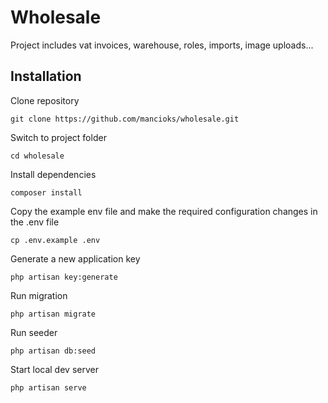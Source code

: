 # Wholesale
Project includes vat invoices, warehouse, roles, imports, image uploads...
## Installation
Clone repository

    git clone https://github.com/mancioks/wholesale.git
Switch to project folder
    
    cd wholesale
Install dependencies

    composer install
Copy the example env file and make the required configuration changes in the .env file

    cp .env.example .env
Generate a new application key

    php artisan key:generate
Run migration

    php artisan migrate
Run seeder

    php artisan db:seed
Start local dev server

    php artisan serve
